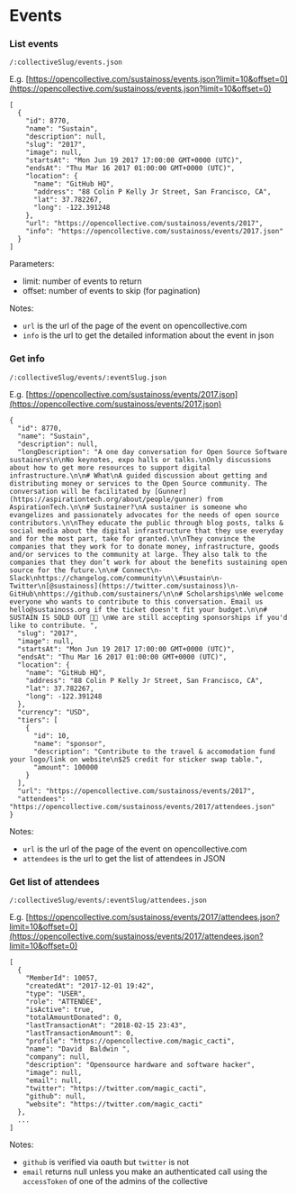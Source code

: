 # Events

### List events

`/:collectiveSlug/events.json`

E.g. [https://opencollective.com/sustainoss/events.json?limit=10&offset=0](https://opencollective.com/sustainoss/events.json?limit=10&offset=0)

```text
[
  {
    "id": 8770,
    "name": "Sustain",
    "description": null,
    "slug": "2017",
    "image": null,
    "startsAt": "Mon Jun 19 2017 17:00:00 GMT+0000 (UTC)",
    "endsAt": "Thu Mar 16 2017 01:00:00 GMT+0000 (UTC)",
    "location": {
      "name": "GitHub HQ",
      "address": "88 Colin P Kelly Jr Street, San Francisco, CA",
      "lat": 37.782267,
      "long": -122.391248
    },
    "url": "https://opencollective.com/sustainoss/events/2017",
    "info": "https://opencollective.com/sustainoss/events/2017.json"
  }
]
```

Parameters:

* limit: number of events to return
* offset: number of events to skip \(for pagination\)

Notes:

* `url` is the url of the page of the event on opencollective.com
* `info` is the url to get the detailed information about the event in json

### Get info <a id="get-info"></a>

`/:collectiveSlug/events/:eventSlug.json`

E.g. [https://opencollective.com/sustainoss/events/2017.json](https://opencollective.com/sustainoss/events/2017.json)

```text
{
  "id": 8770,
  "name": "Sustain",
  "description": null,
  "longDescription": "A one day conversation for Open Source Software sustainers\n\nNo keynotes, expo halls or talks.\nOnly discussions about how to get more resources to support digital infrastructure.\n\n# What\nA guided discussion about getting and distributing money or services to the Open Source community. The conversation will be facilitated by [Gunner](https://aspirationtech.org/about/people/gunner) from AspirationTech.\n\n# Sustainer?\nA sustainer is someone who evangelizes and passionately advocates for the needs of open source contributors.\n\nThey educate the public through blog posts, talks & social media about the digital infrastructure that they use everyday and for the most part, take for granted.\n\nThey convince the companies that they work for to donate money, infrastructure, goods and/or services to the community at large. They also talk to the companies that they don’t work for about the benefits sustaining open source for the future.\n\n# Connect\n- Slack\nhttps://changelog.com/community\n\\#sustain\n- Twitter\n[@sustainoss](https://twitter.com/sustainoss)\n- GitHub\nhttps://github.com/sustainers/\n\n# Scholarships\nWe welcome everyone who wants to contribute to this conversation. Email us hello@sustainoss.org if the ticket doesn't fit your budget.\n\n# SUSTAIN IS SOLD OUT 🎉🎉 \nWe are still accepting sponsorships if you'd like to contribute. ",
  "slug": "2017",
  "image": null,
  "startsAt": "Mon Jun 19 2017 17:00:00 GMT+0000 (UTC)",
  "endsAt": "Thu Mar 16 2017 01:00:00 GMT+0000 (UTC)",
  "location": {
    "name": "GitHub HQ",
    "address": "88 Colin P Kelly Jr Street, San Francisco, CA",
    "lat": 37.782267,
    "long": -122.391248
  },
  "currency": "USD",
  "tiers": [
    {
      "id": 10,
      "name": "sponsor",
      "description": "Contribute to the travel & accomodation fund your logo/link on website\n$25 credit for sticker swap table.",
      "amount": 100000
    }
  ],
  "url": "https://opencollective.com/sustainoss/events/2017",
  "attendees": "https://opencollective.com/sustainoss/events/2017/attendees.json"
}
```

Notes:

* `url` is the url of the page of the event on opencollective.com
* `attendees` is the url to get the list of attendees in JSON

### Get list of attendees <a id="get-list-of-attendees"></a>

`/:collectiveSlug/events/:eventSlug/attendees.json`

E.g. [https://opencollective.com/sustainoss/events/2017/attendees.json?limit=10&offset=0](https://opencollective.com/sustainoss/events/2017/attendees.json?limit=10&offset=0)

```text
[
  {
    "MemberId": 10057,
    "createdAt": "2017-12-01 19:42",
    "type": "USER",
    "role": "ATTENDEE",
    "isActive": true,
    "totalAmountDonated": 0,
    "lastTransactionAt": "2018-02-15 23:43",
    "lastTransactionAmount": 0,
    "profile": "https://opencollective.com/magic_cacti",
    "name": "David  Baldwin ",
    "company": null,
    "description": "Opensource hardware and software hacker",
    "image": null,
    "email": null,
    "twitter": "https://twitter.com/magic_cacti",
    "github": null,
    "website": "https://twitter.com/magic_cacti"
  },
  ...
]
```

Notes:

* `github` is verified via oauth but `twitter` is not
* `email` returns null unless you make an authenticated call using the `accessToken` of one of the admins of the collective


